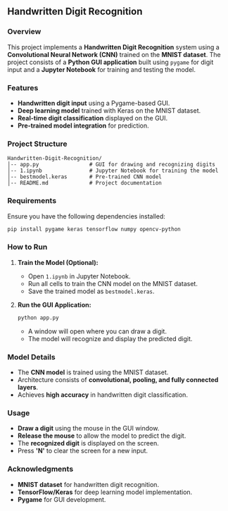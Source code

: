 ## Handwritten Digit Recognition

### Overview
This project implements a **Handwritten Digit Recognition** system using a **Convolutional Neural Network (CNN)** trained on the **MNIST dataset**. The project consists of a **Python GUI application** built using `pygame` for digit input and a **Jupyter Notebook** for training and testing the model.

### Features
- **Handwritten digit input** using a Pygame-based GUI.
- **Deep learning model** trained with Keras on the MNIST dataset.
- **Real-time digit classification** displayed on the GUI.
- **Pre-trained model integration** for prediction.

### Project Structure
```
Handwritten-Digit-Recognition/
│-- app.py                # GUI for drawing and recognizing digits
│-- 1.ipynb               # Jupyter Notebook for training the model
│-- bestmodel.keras       # Pre-trained CNN model
│-- README.md             # Project documentation
```

### Requirements
Ensure you have the following dependencies installed:
```sh
pip install pygame keras tensorflow numpy opencv-python
```

### How to Run
1. **Train the Model (Optional):**
   - Open `1.ipynb` in Jupyter Notebook.
   - Run all cells to train the CNN model on the MNIST dataset.
   - Save the trained model as `bestmodel.keras`.

2. **Run the GUI Application:**
   ```sh
   python app.py
   ```
   - A window will open where you can draw a digit.
   - The model will recognize and display the predicted digit.

### Model Details
- The **CNN model** is trained using the MNIST dataset.
- Architecture consists of **convolutional, pooling, and fully connected layers**.
- Achieves **high accuracy** in handwritten digit classification.

### Usage
- **Draw a digit** using the mouse in the GUI window.
- **Release the mouse** to allow the model to predict the digit.
- The **recognized digit** is displayed on the screen.
- Press **'N'** to clear the screen for a new input.

### Acknowledgments
- **MNIST dataset** for handwritten digit recognition.
- **TensorFlow/Keras** for deep learning model implementation.
- **Pygame** for GUI development.



